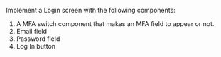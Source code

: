 Implement a Login screen with the following components:

1. A MFA switch component that makes an MFA field to appear or not.
2. Email field
3. Password field
4. Log In button

